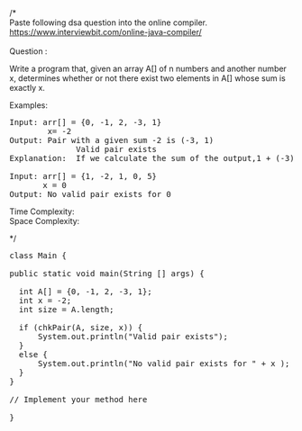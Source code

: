 /*
</br>
Paste following dsa question into the online compiler. </br>
https://www.interviewbit.com/online-java-compiler/
</br>
</br>
Question : </br>

Write a program that, given an array A[] of n numbers and another number x, determines whether or not there exist two elements in A[] whose sum is exactly x. </br>

Examples: </br>

<pre>
Input: arr[] = {0, -1, 2, -3, 1}
        x= -2
Output: Pair with a given sum -2 is (-3, 1)
              Valid pair exists
Explanation:  If we calculate the sum of the output,1 + (-3) = -2

Input: arr[] = {1, -2, 1, 0, 5}
       x = 0
Output: No valid pair exists for 0
</pre>

Time Complexity: </br>
Space Complexity: </br>

*/
<pre>
class Main {

public static void main(String [] args) {

  int A[] = {0, -1, 2, -3, 1}; 
  int x = -2; 
  int size = A.length; 

  if (chkPair(A, size, x)) { 
      System.out.println("Valid pair exists"); 
  } 
  else { 
      System.out.println("No valid pair exists for " + x ); 
  } 
}

// Implement your method here

}
</pre>
